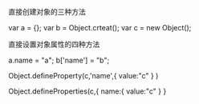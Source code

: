 直接创建对象的三种方法

var a = {};
var b = Object.crteat();
var c = new Object();



直接设置对象属性的四种方法

a.name = "a";
b['name'] = "b";

Object.defineProperty(c,'name',{
      value:"c"
      }
      )
      



      
Object.defineProperties(c,{
        name:{
          value:"c"
          }
      }
      
      
